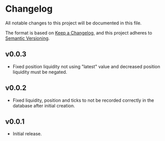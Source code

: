 # Changelog

All notable changes to this project will be documented in this file.

The format is based on [Keep a Changelog](https://keepachangelog.com/en/1.0.0/),
and this project adheres to [Semantic Versioning](https://semver.org/spec/v2.0.0.html).

## v0.0.3

* Fixed position liquidity not using "latest" value and decreased position liquidity must be negated.

## v0.0.2

* Fixed liquidity, position and ticks to not be recorded correctly in the database after initial creation.

## v0.0.1

* Initial release.
